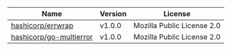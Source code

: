 Name|Version|License
---|---|---
[hashicorp/errwrap](https://github.com/hashicorp/errwrap)|v1.0.0|Mozilla Public License 2.0
[hashicorp/go-multierror](https://github.com/hashicorp/go-multierror)|v1.0.0|Mozilla Public License 2.0
